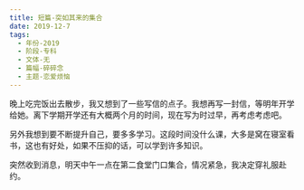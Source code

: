 ```yaml
---
title: 短篇-突如其来的集合
date: 2019-12-7
tags:
  - 年份-2019
  - 阶段-专科
  - 文体-无
  - 篇幅-碎碎念
  - 主题-恋爱烦恼
---
```


晚上吃完饭出去散步，我又想到了一些写信的点子。我想再写一封信，等明年开学给她。离下学期开学还有大概两个月的时间，现在写为时过早，再考虑考虑吧。

另外我想到要不断提升自己，要多多学习。这段时间没什么课，大多是窝在寝室看书，这也有好处，如果不压抑的话，可以学到许多知识。

突然收到消息，明天中午一点在第二食堂门口集合，情况紧急，我决定穿礼服赴约。
